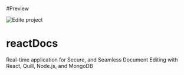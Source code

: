 
#Preview

![Edite project](https://github.com/Ajay8302/reactDocs/assets/42440503/7197551a-04f7-411e-8a9b-9b56e2ae2ce8)

# reactDocs
Real-time application for Secure, and Seamless Document Editing with React, Quill, Node.js, and MongoDB
